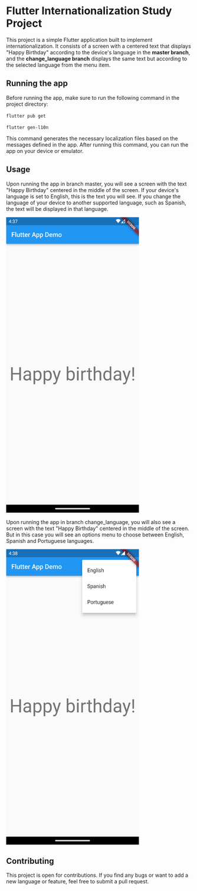 # Flutter Internationalization Study Project
This project is a simple Flutter application built to implement internationalization. It consists of a screen with a centered text that displays "Happy Birthday" according to the device's language in the **master branch**, and the **change_language branch** displays the same text but according to the selected language from the menu item.

## Running the app
Before running the app, make sure to run the following command in the project directory:

``flutter pub get``

``flutter gen-l10n``

This command generates the necessary localization files based on the messages defined in the app. After running this command, you can run the app on your device or emulator.

## Usage
Upon running the app in branch master, you will see a screen with the text "Happy Birthday" centered in the middle of the screen. If your device's language is set to English, this is the text you will see. If you change the language of your device to another supported language, such as Spanish, the text will be displayed in that language.

<img src="./docs/master.png" alt= “master” width="360" height="800">

Upon running the app in branch change_language, you will also see a screen with the text "Happy Birthday" centered in the middle of the screen. But in this case you will see an options menu to choose between English, Spanish and Portuguese languages.

<img src="./docs/change_language.png" alt= “change_language” width="360" height="800">

## Contributing
This project is open for contributions. If you find any bugs or want to add a new language or feature, feel free to submit a pull request.

